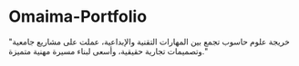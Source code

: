 # Omaima-Portfolio
"خريجة علوم حاسوب تجمع بين المهارات التقنية والإبداعية، عملت على مشاريع جامعية وتصميمات تجارية حقيقية، وأسعى لبناء مسيرة مهنية متميزة."
